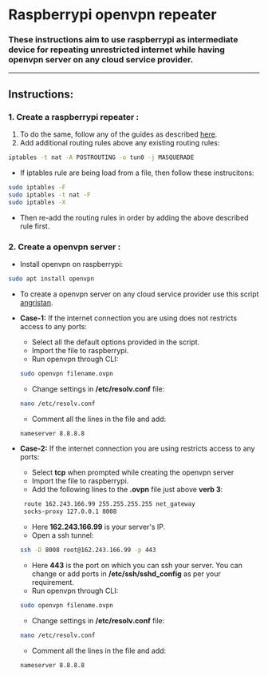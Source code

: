 # Raspberrypi openvpn repeater
### These instructions aim to use raspberrypi as intermediate device for repeating unrestricted internet while having openvpn server on any cloud service provider.
---
## Instructions:
### <b>1. </b>Create a raspberrypi repeater :
1. To do the same, follow any of the guides as described [here](https://github.com/akss13/Raspberrypi-repeater).
2. Add additional routing rules above any existing routing rules:<br>
```bash
iptables -t nat -A POSTROUTING -o tun0 -j MASQUERADE
```
+ If iptables rule are being load from a file, then follow these instrucitons:
```bash
sudo iptables -F
sudo iptables -t nat -F
sudo iptables -X
```
+ Then re-add the routing rules in order by adding the above described rule first.


### <b>2. </b>Create a openvpn server :
+ Install openvpn on raspberrypi:
```bash
sudo apt install openvpn
```
+  To create a openvpn server on any cloud service provider use this script [angristan](https://github.com/angristan/openvpn-install).
+ <b>Case-1:</b> If the internet connection you are using does not restricts access to any ports:
   + Select all the default options provided in the script.  
   + Import the file to raspberrypi.
   + Run openvpn through CLI:
   ```bash
   sudo openvpn filename.ovpn
   ```
   + Change settings in <b>/etc/resolv.conf</b> file:
   ```bash
   nano /etc/resolv.conf
   ```
   + Comment all the lines in the file and add:
   ```bash
   nameserver 8.8.8.8
   ```

+ <b>Case-2:</b> If the internet connection you are using restricts access to any ports:  
   + Select <b>tcp</b> when prompted while creating the openvpn server
   + Import the file to raspberrypi.
   + Add the following lines to the <b>.ovpn</b> file just above <b>verb 3</b>:
   ```bash
    route 162.243.166.99 255.255.255.255 net_gateway
    socks-proxy 127.0.0.1 8008
   ```
   + Here <b>162.243.166.99</b> is your server's IP.
   + Open a ssh tunnel:
   ```bash
   ssh -D 8008 root@162.243.166.99 -p 443
   ```
   + Here <b>443</b> is the port on which you can ssh your server. You can change or add ports in <b>/etc/ssh/sshd_config</b> as per your requirement.
   + Run openvpn through CLI:
   ```bash
   sudo openvpn filename.ovpn
   ```
   + Change settings in <b>/etc/resolv.conf</b> file:
   ```bash
   nano /etc/resolv.conf
   ```
   + Comment all the lines in the file and add:
   ```bash
   nameserver 8.8.8.8
   ```




